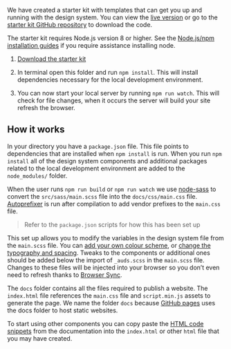 We have created a starter kit with templates that can get you up and running with the design system. You can view the [live version](https://govau.github.io/design-system-starter/) or go to the [starter kit GitHub repository](https://github.com/govau/design-system-starter) to download the code.

The starter kit requires Node.js version 8 or higher. See the [Node.js/npm installation guides](https://docs.npmjs.com/getting-started/installing-node#install-npm--manage-npm-versions) if you require assistance installing node.

1. [Download the starter kit](https://github.com/govau/design-system-starter/archive/master.zip)

1. In terminal open this folder and run `npm install`. This will install dependencies necessary for the local development environment.

1. You can now start your local server by running `npm run watch`. This will check for file changes, when it occurs the server will build your site refresh the browser.


## How it works

In your directory you have a `package.json` file. This file points to dependencies that are installed when `npm install` is run. When you run `npm install` all of the design system components and additional packages related to the local development environment are added to the `node_modules/` folder.

When the user runs `npm run build` or `npm run watch` we use [node-sass](https://www.npmjs.com/package/node-sass) to convert the `src/sass/main.scss` file into the `docs/css/main.css` file. [Autoprefixer](https://www.npmjs.com/package/autoprefixer) is run after compilation to add vendor prefixes to the `main.css` file.

> Refer to the `package.json` scripts for how this has been set up

This set up allows you to modify the variables in the design system file from the `main.scss` file. You can [add your own colour scheme](/get-started/customise-color), or [change the typography and spacing](/get-started/font-size-space). Tweaks to the components or additional ones should be added below the import of `_auds.scss` in the `main.scss` file. Changes to these files will be injected into your browser so you don’t even need to refresh thanks to [Browser Sync](https://www.browsersync.io/).

The `docs` folder contains all the files required to publish a website. The `index.html` file references the `main.css` file and `script.min.js` assets to generate the page. We name the folder `docs` because [GitHub pages](https://pages.github.com/) uses the docs folder to host static websites.

To start using other components you can copy paste the [HTML code snippets](/components) from the documentation into the `index.html` or other `html` file that you may have created.
